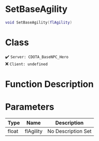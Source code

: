 # SetBaseAgility
```lua
void SetBaseAgility(flAgility)
```
# Class
✔️ `Server: CDOTA_BaseNPC_Hero`  
❌ `Client: undefined`  

# Function Description

# Parameters
Type|Name|Description
--|--|--
float|flAgility|No Description Set
